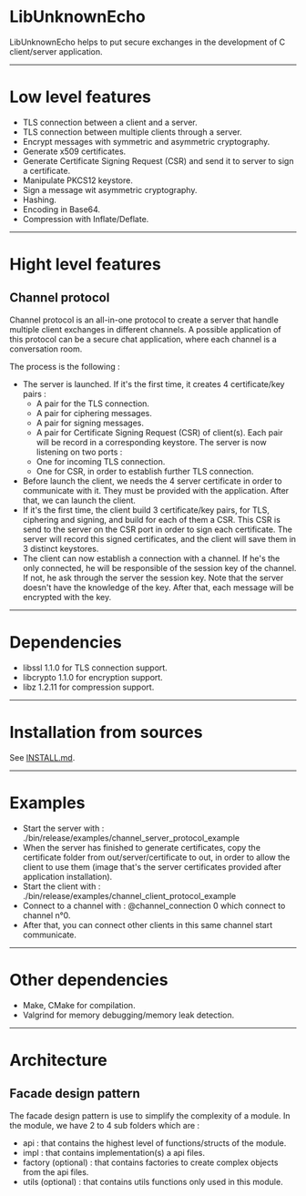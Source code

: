 # LibUnknownEcho

LibUnknownEcho helps to put secure exchanges in the development of C client/server application.

<!---
[![Build Status](https://travis-ci.org/swasun/LibUnknownEcho.svg?branch=master)](https://travis-ci.org/swasun/LibUnknownEcho) [![CodeFactor](https://www.codefactor.io/repository/github/swasun/libunknownecho/badge/master)](https://www.codefactor.io/repository/github/swasun/libunknownecho/overview/master) <a href="https://scan.coverity.com/projects/libunknownecho-coverity">
  <img alt="Coverity Scan Build Status"
       src="https://scan.coverity.com/projects/15335/badge.svg"/>
</a>
-->

***

# Low level features
* TLS connection between a client and a server.
* TLS connection between multiple clients through a server.
* Encrypt messages with symmetric and asymmetric cryptography.
* Generate x509 certificates.
* Generate Certificate Signing Request (CSR) and send it to server to sign a certificate.
* Manipulate PKCS12 keystore.
* Sign a message wit asymmetric cryptography.
* Hashing.
* Encoding in Base64.
* Compression with Inflate/Deflate.

***

# Hight level features

## Channel protocol
Channel protocol is an all-in-one protocol to create a server that handle multiple client exchanges in different channels.
A possible application of this protocol can be a secure chat application, where each channel is a conversation room.

The process is the following :
* The server is launched. If it's the first time, it creates 4 certificate/key pairs :
    * A pair for the TLS connection.
    * A pair for ciphering messages.
    * A pair for signing messages.
    * A pair for Certificate Signing Request (CSR) of client(s).
Each pair will be record in a corresponding keystore.
The server is now listening on two ports :
    * One for incoming TLS connection.
    * One for CSR, in order to establish further TLS connection.
* Before launch the client, we needs the 4 server certificate in order to communicate with it. They must be provided with the application. After that, we can launch the client.
* If it's the first time, the client build 3 certificate/key pairs, for TLS, ciphering and signing, and build for each of them a CSR. This CSR is send to the server on the CSR port in order to sign each certificate. The server will record this signed certificates, and the client will save them in 3 distinct keystores.
* The client can now establish a connection with a channel. If he's the only connected, he will be responsible of the session key of the channel. If not, he ask through the server the session key. Note that the server doesn't have the knowledge of the key. After that, each message will be encrypted with the key.

***

# Dependencies
* libssl 1.1.0 for TLS connection support.
* libcrypto 1.1.0 for encryption support.
* libz 1.2.11 for compression support.

***

# Installation from sources
See [INSTALL.md](INSTALL).

***

# Examples

* Start the server with : ./bin/release/examples/channel_server_protocol_example
* When the server has finished to generate certificates, copy the certificate folder from out/server/certificate to out,
  in order to allow the client to use them (image that's the server certificates provided after application installation).
* Start the client with : ./bin/release/examples/channel_client_protocol_example
* Connect to a channel with : @channel_connection 0
  which connect to channel n°0.
* After that, you can connect other clients in this same channel start communicate.

***


# Other dependencies
* Make, CMake for compilation.
* Valgrind for memory debugging/memory leak detection.

***

# Architecture

## Facade design pattern
The facade design pattern is use to simplify the complexity of a module.
In the module, we have 2 to 4 sub folders which are :
* api : that contains the highest level of functions/structs of the module.
* impl : that contains implementation(s) a api files.
* factory (optional) : that contains factories to create complex objects from the api files.
* utils (optional) : that contains utils functions only used in this module.
